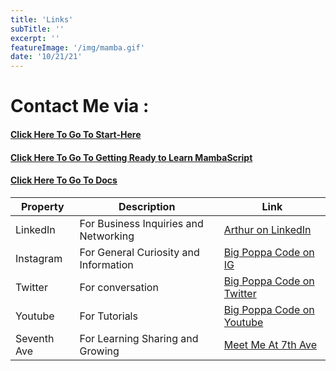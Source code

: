 ```yaml
---
title: 'Links'
subTitle: ''
excerpt: ''
featureImage: '/img/mamba.gif'
date: '10/21/21'
---
```


# Contact Me via :

#### [Click Here To Go To Start-Here](/start-here)
#### [Click Here To Go To Getting Ready to Learn MambaScript](/learning-mambascript)
#### [Click Here To Go To Docs](/docs)

| Property | Description | Link |
| ------------------ | ------------------------------------------ |  --------------------- |
| LinkedIn | For Business Inquiries and Networking | [Arthur on LinkedIn](https://linkedin.com/in/developmentandmanagement)|
| Instagram | For General Curiosity and Information | [Big Poppa Code on IG](https://instagram.com/bigpoppacode)
| Twitter | For conversation | [Big Poppa Code on Twitter](https://twitter.com/bigpoppacode)
| Youtube | For Tutorials | [Big Poppa Code on Youtube](https://www.youtube.com/c/ArthurisMadNerdy)
| Seventh Ave | For Learning Sharing and Growing | [Meet Me At 7th Ave](https://invite.pullupon7th.com)
